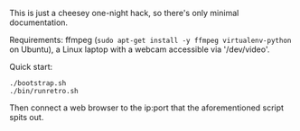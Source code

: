 This is just a cheesey one-night hack, so there's only minimal documentation.

Requirements: ffmpeg (`sudo apt-get install -y ffmpeg virtualenv-python` on
Ubuntu), a Linux laptop with a webcam accessible via '/dev/video'.

Quick start:

    ./bootstrap.sh
    ./bin/runretro.sh

Then connect a web browser to the ip:port that the aforementioned script
spits out.
